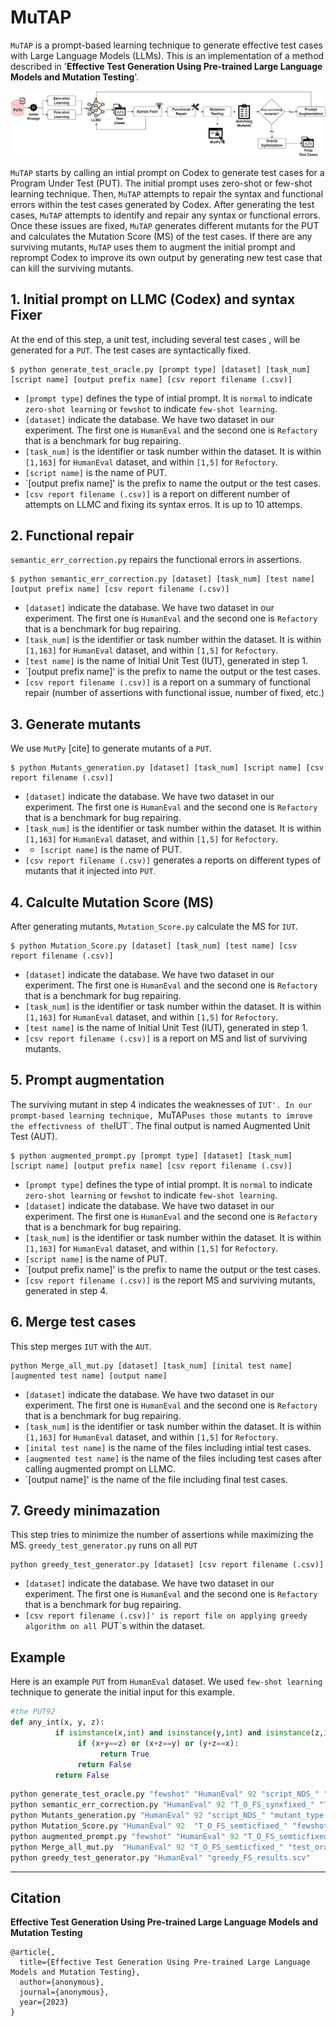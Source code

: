 # MuTAP

`MuTAP` is a prompt-based learning technique to generate effective test cases with Large Language Models (LLMs). This is an implementation of a method described in 
'<strong>Effective Test Generation Using Pre-trained Large Language Models and Mutation Testing</strong>'. <br />

![](https://github.com/ExpertiseModel/MuTAP/blob/master/diagram_mutant.png)

`MuTAP` starts by calling an intial prompt on Codex to generate test cases for a Program Under Test (PUT). The initial prompt uses zero-shot or few-shot learning technique. Then, `MuTAP` attempts to repair the syntax and functional errors within the test cases generated by Codex. After generating the test cases, `MuTAP` attempts to identify and repair any syntax or functional errors. Once these issues are fixed, `MuTAP` generates different mutants for the PUT and calculates the Mutation Score (MS) of the test cases. If there are any surviving mutants, `MuTAP` uses them to augment the initial prompt and reprompt Codex to improve its own output by generating new test case that can kill the surviving mutants.<br />


## 1. Initial prompt on LLMC (Codex) and syntax Fixer
At the end of this step, a unit test, including several test cases , will be generated for a `PUT`. The test cases are syntactically fixed.
```
$ python generate_test_oracle.py [prompt type] [dataset] [task_num] [script name] [output prefix name] [csv report filename (.csv)]
```
- `[prompt type]` defines the type of intial prompt. It is `normal` to indicate `zero-shot learning` or `fewshot` to indicate `few-shot learning`.
- `[dataset]` indicate the database. We have two dataset in our experiment. The first one is `HumanEval` and the second one is `Refactory` that is a benchmark for bug repairing.
- `[task_num]` is the identifier or task number within the dataset. It is within `[1,163]` for `HumanEval` dataset, and within `[1,5]` for `Refoctory`.
- `[script name]` is the name of PUT.
- `[output prefix name]' is the prefix to name the output or the test cases.
- `[csv report filename (.csv)]` is a report on different number of attempts on LLMC and fixing its syntax erros. It is up to 10 attemps. 

## 2. Functional repair
`semantic_err_correction.py` repairs the functional errors in assertions.
```
$ python semantic_err_correction.py [dataset] [task_num] [test name] [output prefix name] [csv report filename (.csv)]
```
- `[dataset]` indicate the database. We have two dataset in our experiment. The first one is `HumanEval` and the second one is `Refactory` that is a benchmark for bug repairing.
- `[task_num]` is the identifier or task number within the dataset. It is within `[1,163]` for `HumanEval` dataset, and within `[1,5]` for `Refoctory`.
- `[test name]` is the name of Initial Unit Test (IUT), generated in step 1.
- `[output prefix name]' is the prefix to name the output or the test cases.
- `[csv report filename (.csv)]` is a report on a summary of functional repair (number of assertions with functional issue, number of fixed, etc.) 

## 3. Generate mutants
We use `MutPy` [cite] to generate mutants of a `PUT`.
```
$ python Mutants_generation.py [dataset] [task_num] [script name] [csv report filename (.csv)]
```
- `[dataset]` indicate the database. We have two dataset in our experiment. The first one is `HumanEval` and the second one is `Refactory` that is a benchmark for bug repairing.
- `[task_num]` is the identifier or task number within the dataset. It is within `[1,163]` for `HumanEval` dataset, and within `[1,5]` for `Refoctory`.
- - `[script name]` is the name of PUT.
- `[csv report filename (.csv)]` generates a reports on different types of mutants that it injected into `PUT`.

## 4. Calculte Mutation Score (MS)
After generating mutants, `Mutation_Score.py` calculate the MS for `IUT`.
```
$ python Mutation_Score.py [dataset] [task_num] [test name] [csv report filename (.csv)]
```
- `[dataset]` indicate the database. We have two dataset in our experiment. The first one is `HumanEval` and the second one is `Refactory` that is a benchmark for bug repairing.
- `[task_num]` is the identifier or task number within the dataset. It is within `[1,163]` for `HumanEval` dataset, and within `[1,5]` for `Refoctory`.
- `[test name]` is the name of Initial Unit Test (IUT), generated in step 1.
- `[csv report filename (.csv)]` is a report on MS and list of surviving mutants.

## 5. Prompt augmentation
The surviving mutant in step 4 indicates the weaknesses of `IUT'. In our prompt-based learning technique, `MuTAP` uses those mutants to imrove the effectivness of the `IUT`. The final output is named Augmented Unit Test (AUT).
```
$ python augmented_prompt.py [prompt type] [dataset] [task_num] [script name] [output prefix name] [csv report filename (.csv)]
```
- `[prompt type]` defines the type of intial prompt. It is `normal` to indicate `zero-shot learning` or `fewshot` to indicate `few-shot learning`.
- `[dataset]` indicate the database. We have two dataset in our experiment. The first one is `HumanEval` and the second one is `Refactory` that is a benchmark for bug repairing.
- `[task_num]` is the identifier or task number within the dataset. It is within `[1,163]` for `HumanEval` dataset, and within `[1,5]` for `Refoctory`.
- `[script name]` is the name of PUT.
- `[output prefix name]' is the prefix to name the output or the test cases.
- `[csv report filename (.csv)]` is the report MS and surviving mutants, generated in step 4.

## 6. Merge test cases
This step merges `IUT` with the `AUT`.
```
python Merge_all_mut.py [dataset] [task_num] [inital test name] [augmented test name] [output name]
```
- `[dataset]` indicate the database. We have two dataset in our experiment. The first one is `HumanEval` and the second one is `Refactory` that is a benchmark for bug repairing.
- `[task_num]` is the identifier or task number within the dataset. It is within `[1,163]` for `HumanEval` dataset, and within `[1,5]` for `Refoctory`.
- `[inital test name]` is the name of the files including intial test cases.
- `[augmented test name]` is the name of the files including test cases after calling augmented prompt on LLMC.
- `[output name]' is the name of the file including final test cases.

## 7. Greedy minimazation
This step tries to minimize the number of assertions while maximizing the MS. `greedy_test_generator.py` runs on all `PUT`
```
python greedy_test_generator.py [dataset] [csv report filename (.csv)]
```
- `[dataset]` indicate the database. We have two dataset in our experiment. The first one is `HumanEval` and the second one is `Refactory` that is a benchmark for bug repairing.
- `[csv report filename (.csv)]' is report file on applying greedy algorithm on all `PUT`s within the dataset.
## Example
Here is an example `PUT` from `HumanEval` dataset. We used `few-shot learning` technique to generate the initial input for this example.

```python
#the PUT92
def any_int(x, y, z): 
          if isinstance(x,int) and isinstance(y,int) and isinstance(z,int):    
               if (x+y==z) or (x+z==y) or (y+z==x):           
                    return True       
               return False   
          return False
```
```python
python generate_test_oracle.py "fewshot" "HumanEval" 92 "script_NDS_" "T_O_FS_synxfixed_" "fewshot_synx_fix.csv"
python semantic_err_correction.py "HumanEval" 92 "T_O_FS_synxfixed_" "T_O_FS_semticfixed_" "fewshot_semantic_fix.csv"
python Mutants_generation.py "HumanEval" 92 "script_NDS_" "mutant_type.csv"
python Mutation_Score.py "HumanEval" 92  "T_O_FS_semticfixed_" "fewshot_mutant_score.csv"
python augmented_prompt.py "fewshot" "HumanEval" 92 "T_O_FS_semticfixed_" "test_oracle_FS_Mut_" "fewshot_mutant_score.csv"
python Merge_all_mut.py  "HumanEval" 92 "T_O_FS_semticfixed_" "test_oracle_FS_Mut_" "T_O_FS_Mut_all_"
python greedy_test_generator.py "HumanEval" "greedy_FS_results.scv"
```
-------------------------------------------------------------------------------------------------------------------------------------------------
## Citation
<strong>Effective Test Generation Using Pre-trained Large Language Models and Mutation Testing</strong>
```
@article{,
  title={Effective Test Generation Using Pre-trained Large Language Models and Mutation Testing},
  author={anonymous},
  journal={anonymous},
  year={2023}
}
```

    
